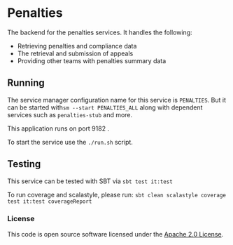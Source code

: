 
# Penalties

The backend for the penalties services. It handles the following:

- Retrieving penalties and compliance data
- The retrieval and submission of appeals
- Providing other teams with penalties summary data 

## Running

The service manager configuration name for this service is `PENALTIES`. 
But it can be started with`sm --start PENALTIES_ALL` along with dependent services such as `penalties-stub` and more.

This application runs on port 9182 .

To start the service use the `./run.sh` script.

## Testing

This service can be tested with SBT via `sbt test it:test`

To run coverage and scalastyle, please run: `sbt clean scalastyle coverage test it:test coverageReport`

### License

This code is open source software licensed under the [Apache 2.0 License]("http://www.apache.org/licenses/LICENSE-2.0.html").
